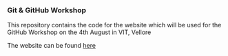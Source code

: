 ### Git & GitHub Workshop
This repository contains the code for the website which will be used for the GitHub Workshop on the 4th August in VIT, Vellore

The website can be found  [here](https://git-vit.adeen.me) 
